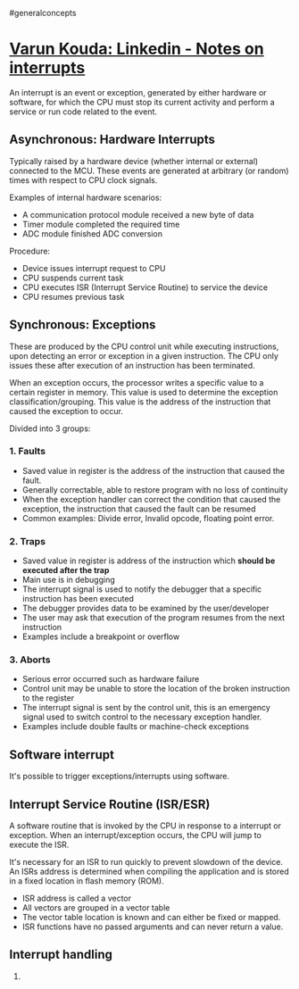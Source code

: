 #generalconcepts 

# [Varun Kouda: Linkedin - Notes on interrupts](https://www.linkedin.com/posts/varun-kouda-522a23165_hand-written-notes-on-interrupts-activity-7064281048485957632-6-oB?utm_source=share&utm_medium=member_desktop)

An interrupt is an event or exception, generated by either hardware or software, for which the CPU must stop its current activity and perform a service or run code related to the event.

## Asynchronous: Hardware Interrupts
Typically raised by a hardware device (whether internal or external) connected to the MCU.
These events are generated at arbitrary (or random) times with respect to CPU clock signals. 

Examples of internal hardware scenarios:
+ A communication protocol module received a new byte of data
+ Timer module completed the required time
+ ADC module finished ADC conversion

Procedure:
+ Device issues interrupt request to CPU
+ CPU suspends current task
+ CPU executes ISR (Interrupt Service Routine) to service the device
+ CPU resumes previous task

## Synchronous: Exceptions
These are produced by the CPU control unit while executing instructions, upon detecting an error or exception in a given instruction.
The CPU only issues these after execution of an instruction has been terminated.

When an exception occurs, the processor writes a specific value to a certain register in memory. This value is used to determine the exception classification/grouping. This value is the address of the instruction that caused the exception to occur.

Divided into 3 groups:
### 1. Faults
+ Saved value in register is the address of the instruction that caused the fault.
+ Generally correctable, able to restore program with no loss of continuity
+ When the exception handler can correct the condition that caused the exception, the instruction that caused the fault can be resumed
+ Common examples: Divide error, Invalid opcode, floating point error.

### 2. Traps
+ Saved value in register is address of the instruction which **should be executed after the trap**
+ Main use is in debugging
+ The interrupt signal is used to notify the debugger that a specific instruction has been executed
+ The debugger provides data to be examined by the user/developer
+ The user may ask that execution of the program resumes from the next instruction
+ Examples include a breakpoint or overflow

### 3. Aborts
+ Serious error occurred such as hardware failure
+ Control unit may be unable to store the location of the broken instruction to the register
+ The interrupt signal is sent by the control unit, this is an emergency signal used to switch control to the necessary exception handler.
+ Examples include double faults or machine-check exceptions

## Software interrupt
It's possible to trigger exceptions/interrupts using software.

## Interrupt Service Routine (ISR/ESR)
A software routine that is invoked by the CPU in response to a interrupt or exception. When an interrupt/exception occurs, the CPU will jump to execute the ISR. 

It's necessary for an ISR to run quickly to prevent slowdown of the device. An ISRs address is determined when compiling the application and is stored in a fixed location in flash memory (ROM).

+ ISR address is called a vector
+ All vectors are grouped in a vector table
+ The vector table location is known and can either be fixed or mapped.
+ ISR functions have no passed arguments and can never return a value.

## Interrupt handling

1. 

